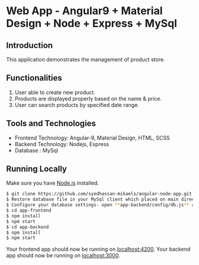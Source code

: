 # Web App - Angular9 + Material Design + Node + Express + MySql

## Introduction
This application demonstrates the management of product store.

## Functionalities

1. User able to create new product.
2. Products are displayed properly based on the name & price.
3. User can search products by specified date range.

## Tools and Technologies

- Frontend Technology: Angular-9, Material Design, HTML, SCSS
- Backend Technology: Nodejs, Express
- Database : MySql

## Running Locally

Make sure you have [Node.js](http://nodejs.org/) installed.

```sh
$ git clone https://github.com/syedhassan-mikaels/angular-node-app.git
$ Restore database file in your MySql client which placed on main directory "db.sql"
$ Configure your database settings- open **app-backend/config/db.js** and do necessary changes
$ cd app-frontend
$ npm install
$ npm start
$ cd app-backend
$ npm install
$ npm start
```

Your frontend app should now be running on [localhost:4200](http://localhost:4200/).
Your backend app should now be running on [localhost:3000](http://localhost:3000/).

